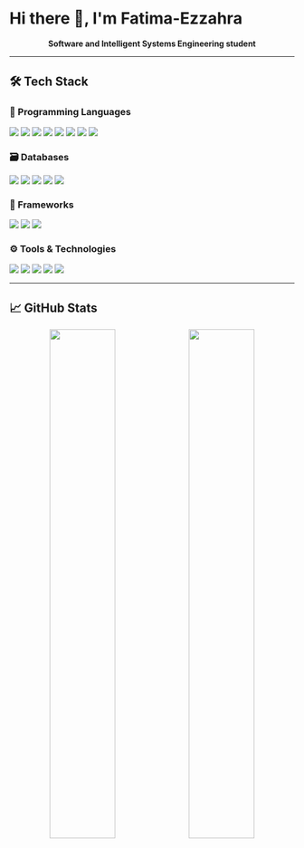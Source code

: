 <p align="center">
  <h1>Hi there 👋, I'm Fatima-Ezzahra</h1>
</p>

<p align="center">
  <strong>Software and Intelligent Systems Engineering student</strong>
</p>

---

## 🛠️ Tech Stack

### 🧠 Programming Languages  
<p>
  <img src="https://img.shields.io/badge/-JavaScript-F7DF1E?logo=javascript&logoColor=black" />
  <img src="https://img.shields.io/badge/-TypeScript-3178C6?logo=typescript&logoColor=white" />
  <img src="https://img.shields.io/badge/-Java-007396?logo=java&logoColor=white" />
  <img src="https://img.shields.io/badge/-C-A8B9CC?logo=c&logoColor=black" />
  <img src="https://img.shields.io/badge/-C++-00599C?logo=cpp&logoColor=white" />
  <img src="https://img.shields.io/badge/-PHP-777BB4?logo=php&logoColor=white" />
  <img src="https://img.shields.io/badge/-HTML5-E34F26?logo=html5&logoColor=white" />
  <img src="https://img.shields.io/badge/-CSS3-1572B6?logo=css3&logoColor=white" />
</p>

### 🗃️ Databases  
<p>
  <img src="https://img.shields.io/badge/-MongoDB-47A248?logo=mongodb&logoColor=white" />
  <img src="https://img.shields.io/badge/-Cassandra-1287B1?logo=apache-cassandra&logoColor=white" />
  <img src="https://img.shields.io/badge/-PostgreSQL-336791?logo=postgresql&logoColor=white" />
  <img src="https://img.shields.io/badge/-MySQL-4479A1?logo=mysql&logoColor=white" />
  <img src="https://img.shields.io/badge/-SQLite-003B57?logo=sqlite&logoColor=white" />
</p>

### 🧰 Frameworks  
<p>
  <img src="https://img.shields.io/badge/-Angular-DD0031?logo=angular&logoColor=white" />
  <img src="https://img.shields.io/badge/-Symfony-000000?logo=symfony&logoColor=white" />
  <img src="https://img.shields.io/badge/-Express.js-000000?logo=express&logoColor=white" />
</p>

### ⚙️ Tools & Technologies  
<p>
  <img src="https://img.shields.io/badge/-Visual%20Studio-5C2D91?logo=visual-studio&logoColor=white" />
  <img src="https://img.shields.io/badge/-VS%20Code-007ACC?logo=visual-studio-code&logoColor=white" />
  <img src="https://img.shields.io/badge/-Git-F05032?logo=git&logoColor=white" />
  <img src="https://img.shields.io/badge/-GitHub-181717?logo=github&logoColor=white" />
  <img src="https://img.shields.io/badge/-Figma-F24E1E?logo=figma&logoColor=white" />
</p>

---

## 📈 GitHub Stats

<p align="center">
  <img src="https://github-readme-stats.vercel.app/api?username=FatiAllali123&show_icons=true&theme=dark&hide_title=true" width="48%" />
  <img src="https://github-readme-stats.vercel.app/api/top-langs/?username=FatiAllali123&layout=compact&theme=dark&hide_title=true" width="48%" />
</p>

                                   


                                   
     

